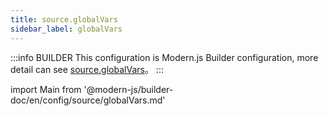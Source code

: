 ```yaml
---
title: source.globalVars
sidebar_label: globalVars
---
```


:::info BUILDER
This configuration is Modern.js Builder configuration, more detail can see [source.globalVars](https://modernjs.dev/builder/zh/api/config-source.html#source-globalvars)。
:::

import Main from '@modern-js/builder-doc/en/config/source/globalVars.md'

<Main />
